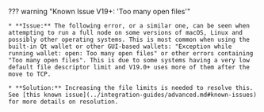 ??? warning "Known Issue V19+: 'Too many open files'"

    * **Issue:** The following error, or a similar one, can be seen when attempting to run a full node on some versions of macOS, Linux and possibly other operating systems. This is most common when using the built-in Qt wallet or other GUI-based wallets: "Exception while running wallet: open: Too many open files" or other errors containing "Too many open files". This is due to some systems having a very low default file descriptor limit and V19.0+ uses more of them after the move to TCP.
    
    * **Solution:** Increasing the file limits is needed to resolve this. See [this known issue](../integration-guides/advanced.md#known-issues) for more details on resolution.



